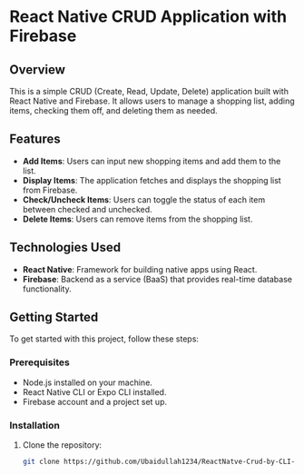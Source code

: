 # React Native CRUD Application with Firebase

## Overview

This is a simple CRUD (Create, Read, Update, Delete) application built with React Native and Firebase. It allows users to manage a shopping list, adding items, checking them off, and deleting them as needed.

## Features

- **Add Items**: Users can input new shopping items and add them to the list.
- **Display Items**: The application fetches and displays the shopping list from Firebase.
- **Check/Uncheck Items**: Users can toggle the status of each item between checked and unchecked.
- **Delete Items**: Users can remove items from the shopping list.

## Technologies Used

- **React Native**: Framework for building native apps using React.
- **Firebase**: Backend as a service (BaaS) that provides real-time database functionality.

## Getting Started

To get started with this project, follow these steps:

### Prerequisites

- Node.js installed on your machine.
- React Native CLI or Expo CLI installed.
- Firebase account and a project set up.

### Installation

1. Clone the repository:
   ```bash
   git clone https://github.com/Ubaidullah1234/ReactNatve-Crud-by-CLI-using-Firebase.git
